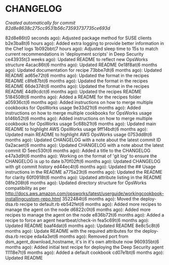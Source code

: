 # CHANGELOG
*Created automatically for commit 82d8e8638c275cc9531b56c73593737735ce693d*

82d8e86t(0 seconds ago): Adjusted package method for SUSE clients
b2e3ba8t(6 hours ago): Added extra logging to provide better information in the Chef logs
1b092bbt(7 hours ago): Adjusted sleep time to 15s to match current recommendations in 'deployment scripts' in Deep Security
ce43935t(3 weeks ago): Updated README to reflect new OpsWorks structure
4acac86t(6 months ago): Updated README
0e18f8at(6 months ago): Updated documentation for recipe
73bbe7dt(6 months ago): Updated README
ad65e72t(6 months ago): Updated the format in the recipes README
c8fe87bt(6 months ago): Updated the format in the recipes README
66de374t(6 months ago): Updated the format in the recipes README
44d9cdct(6 months ago): Updated the recipes README
5184508t(6 months ago): Added a README for the recipes folder
a05936ct(6 months ago): Added instructions on how to merge multiple cookbooks for OpsWorks usage
9e33d21t(6 months ago): Added instructions on how to merge multiple cookbooks for OpsWorks usage
b146b52t(6 months ago): Added instructions on how to merge multiple cookbooks for OpsWorks usage
5c68b21t(6 months ago): Updated main README to highlight AWS OpsWorks usage
9ff14bdt(6 months ago): Updated main README to highlight AWS OpsWorks usage
0753dd8t(6 months ago): Updated CHANGELOG with a note about the latest commit ID
0a2acaet(6 months ago): Updated CHANGELOG with a note about the latest commit ID
5eec530t(6 months ago): Added a title to the CHANGELOG
e47a3d9t(6 months ago): Working on the format of 'git log' to ensure the CHANGELOG is up to date
b70f02ft(6 months ago): Updated CHANGELOG with git commit history
ed44ec4t(6 months ago): Updated the ## Usage instructions in the README
a775a23t(6 months ago): Updated the README for clarity
60f0918t(6 months ago): Updated attribute listing in the README
08fe208t(6 months ago): Updated directory structure for OpsWorks compatibility as per http://docs.aws.amazon.com/opsworks/latest/userguide/workingcookbook-installingcustom-repo.html
3522484t(6 months ago): Moved the deploy-dsa.rb recipe to default.rb
eb542fet(6 months ago): Added more recipes to manage the agent on the node
d6822c0t(6 months ago): Added more recipes to manage the agent on the node
e836b72t(6 months ago): Added a recipe to force an agent heartbeat/check-in
fea5c69t(6 months ago): Updated README
baaf4dat(6 months ago): Updated README
8e8c5c8t(6 months ago): Update README with the required attributes for the deploy-dsa.rb recipe
eda4a3et(6 months ago): Removed port from dsm_agent_download_hostname, it's in it's own attribute now
960935bt(6 months ago): Added initial test recipe for deploying the Deep Security agent
11118e7t(6 months ago): Added a default cookbook
cd07e1bt(6 months ago): Updated README
